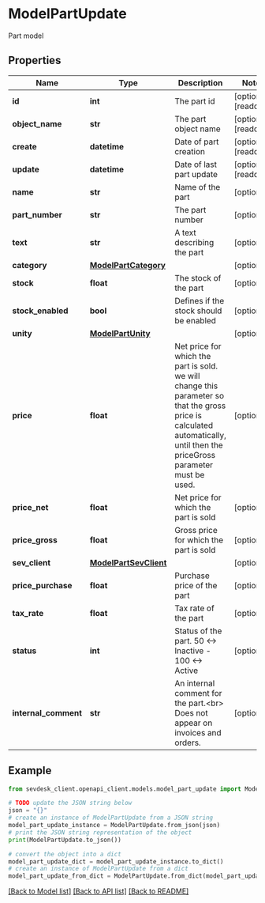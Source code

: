 # ModelPartUpdate

Part model

## Properties

Name | Type | Description | Notes
------------ | ------------- | ------------- | -------------
**id** | **int** | The part id | [optional] [readonly] 
**object_name** | **str** | The part object name | [optional] [readonly] 
**create** | **datetime** | Date of part creation | [optional] [readonly] 
**update** | **datetime** | Date of last part update | [optional] [readonly] 
**name** | **str** | Name of the part | [optional] 
**part_number** | **str** | The part number | [optional] 
**text** | **str** | A text describing the part | [optional] 
**category** | [**ModelPartCategory**](ModelPartCategory.md) |  | [optional] 
**stock** | **float** | The stock of the part | [optional] 
**stock_enabled** | **bool** | Defines if the stock should be enabled | [optional] 
**unity** | [**ModelPartUnity**](ModelPartUnity.md) |  | [optional] 
**price** | **float** | Net price for which the part is sold. we will change this parameter so that the gross price is calculated automatically, until then the priceGross parameter must be used. | [optional] 
**price_net** | **float** | Net price for which the part is sold | [optional] 
**price_gross** | **float** | Gross price for which the part is sold | [optional] 
**sev_client** | [**ModelPartSevClient**](ModelPartSevClient.md) |  | [optional] 
**price_purchase** | **float** | Purchase price of the part | [optional] 
**tax_rate** | **float** | Tax rate of the part | [optional] 
**status** | **int** | Status of the part. 50 &lt;-&gt; Inactive - 100 &lt;-&gt; Active | [optional] 
**internal_comment** | **str** | An internal comment for the part.&lt;br&gt;       Does not appear on invoices and orders. | [optional] 

## Example

```python
from sevdesk_client.openapi_client.models.model_part_update import ModelPartUpdate

# TODO update the JSON string below
json = "{}"
# create an instance of ModelPartUpdate from a JSON string
model_part_update_instance = ModelPartUpdate.from_json(json)
# print the JSON string representation of the object
print(ModelPartUpdate.to_json())

# convert the object into a dict
model_part_update_dict = model_part_update_instance.to_dict()
# create an instance of ModelPartUpdate from a dict
model_part_update_from_dict = ModelPartUpdate.from_dict(model_part_update_dict)
```
[[Back to Model list]](../README.md#documentation-for-models) [[Back to API list]](../README.md#documentation-for-api-endpoints) [[Back to README]](../README.md)


